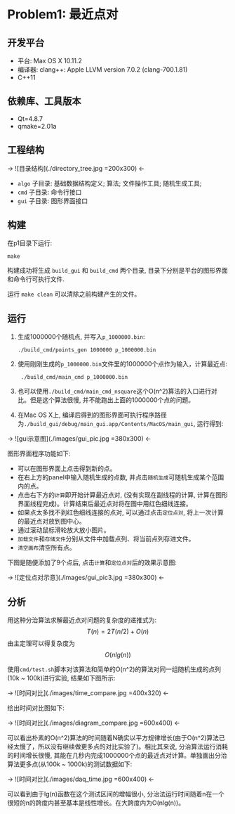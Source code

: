 Problem1: 最近点对
=============

开发平台
------------
* 平台: Max OS X 10.11.2
* 编译器: clang++: Apple LLVM version 7.0.2 (clang-700.1.81)
* C++11

依赖库、工具版本
------------
* Qt=4.8.7
* qmake=2.01a

工程结构
------------

-> ![目录结构](./directory_tree.jpg =200x300) <-

* `algo` 子目录: 基础数据结构定义; 算法; 文件操作工具; 随机生成工具;
* `cmd` 子目录: 命令行接口
* `gui` 子目录: 图形界面接口

构建
------------
在p1目录下运行:

```
make
```

构建成功将生成 `build_gui` 和 `build_cmd` 两个目录, 目录下分别是平台的图形界面和命令行可执行文件.

运行 ``make clean`` 可以清除之前构建产生的文件。

运行
------------
1. 生成1000000个随机点, 并写入``p_1000000.bin``:

    ```
    ./build_cmd/points_gen 1000000 p_1000000.bin
    ```

2. 使用刚刚生成的``p_1000000.bin``文件里的1000000个点作为输入，计算最近点:

    ```
     ./build_cmd/main_cmd p_1000000.bin
    ```

3. 也可以使用``./build_cmd/main_cmd_nsquare``这个O(n^2)算法的入口进行对比。但是这个算法很慢, 并不能跑出上面的1000000个点的问题。

4. 在Mac OS X上, 编译后得到的图形界面可执行程序路径为``./build_gui/debug/main_gui.app/Contents/MacOS/main_gui``, 运行得到:

-> ![gui示意图](./images/gui_pic.jpg =380x300) <-

图形界面程序功能如下:

* 可以在图形界面上点击得到新的点。
* 在右上方的panel中输入随机生成的点数, 并点击`随机生成`可随机生成某个范围内的点。
* 点击右下方的`计算`即开始计算最近点对, (没有实现在副线程的计算, 计算在图形界面线程完成)。计算结束后最近点对将在图中用红色细线连接。
* 如果点太多找不到红色细线连接的点对, 可以通过点击`定位点对`, 将上一次计算的最近点对放到图中心。
* 通过滚动鼠标滑轮放大放小图片。
* `加载文件`和`存储文件`分别从文件中加载点列、将当前点列存进文件。
* `清空画布`清空所有点。

下图是随便添加了9个点后, 点击`计算`和`定位点对`后的效果示意图:

-> ![定位点对示意](./images/gui_pic3.jpg =380x300) <-

分析
------------
用这种分治算法求解最近点对问题的复杂度的递推式为:
$$T(n) = 2T(n/2) + O(n)$$
由主定理可以得复杂度为
$$O(nlg(n))$$

使用``cmd/test.sh``脚本对该算法和简单的O(n^2)的算法对同一组随机生成的点列(10k ~ 100k)进行实验, 结果如下图所示:

-> ![时间对比](./images/time_compare.jpg =400x320) <-

绘出时间对比图如下:

-> ![时间对比](./images/diagram_compare.jpg =600x400) <-

可以看出朴素的O(n^2)算法的时间随着N确实以平方规律增长(由于O(n^2)算法已经太慢了，所以没有继续做更多点的对比实验了)。相比其来说, 分治算法运行消耗的时间增长很慢, 其能在几秒内完成1000000个点的最近点对计算。单独画出分治算法更多点(从100k ~ 1000k)的测试数据如下:

-> ![时间对比](./images/daq_time.jpg =600x400) <-

可以看到由于lg(n)函数在这个测试区间的增幅很小, 分治法运行时间随着n在一个很短的n的跨度内甚至基本是线性增长。在大跨度内为O(nlg(n))。